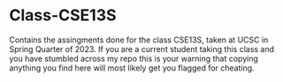 # Class-CSE13S
Contains the assingments done for the class CSE13S, taken at UCSC in Spring Quarter of 2023. If you are a current student taking this class and you have stumbled across my repo this is your warning that copying anything you find here will most likely get you flagged for cheating.
